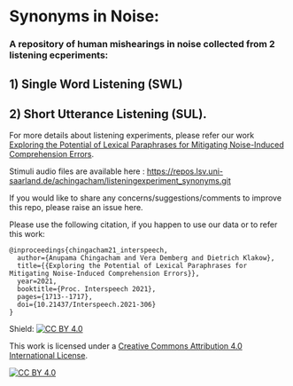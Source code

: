 # Synonyms in Noise:
### A repository of human mishearings in noise collected from 2 listening ecperiments:
## 1) Single Word Listening (SWL)
## 2) Short Utterance Listening (SUL).


For more details about listening experiments, please refer our work [Exploring the Potential of Lexical Paraphrases for Mitigating Noise-Induced Comprehension Errors](https://www.isca-speech.org/archive/pdfs/interspeech_2021/chingacham21_interspeech.pdf).

Stimuli audio files are available here : https://repos.lsv.uni-saarland.de/achingacham/listeningexperiment_synonyms.git

If you would like to share any concerns/suggestions/comments to improve this repo, please raise an issue here.

Please use the following citation, if you happen to use our data or to refer this work:


```
@inproceedings{chingacham21_interspeech,
  author={Anupama Chingacham and Vera Demberg and Dietrich Klakow},
  title={{Exploring the Potential of Lexical Paraphrases for Mitigating Noise-Induced Comprehension Errors}},
  year=2021,
  booktitle={Proc. Interspeech 2021},
  pages={1713--1717},
  doi={10.21437/Interspeech.2021-306}
}
```


Shield: [![CC BY 4.0][cc-by-shield]][cc-by]

This work is licensed under a
[Creative Commons Attribution 4.0 International License][cc-by].

[![CC BY 4.0][cc-by-image]][cc-by]

[cc-by]: http://creativecommons.org/licenses/by/4.0/
[cc-by-image]: https://i.creativecommons.org/l/by/4.0/88x31.png
[cc-by-shield]: https://img.shields.io/badge/License-CC%20BY%204.0-lightgrey.svg
